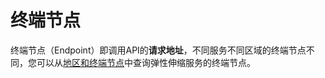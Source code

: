 # 终端节点<a name="as_02_0103"></a>

终端节点（Endpoint）即调用API的**请求地址**，不同服务不同区域的终端节点不同，您可以从[地区和终端节点](https://developer.huaweicloud.com/endpoint?AS)中查询弹性伸缩服务的终端节点。

